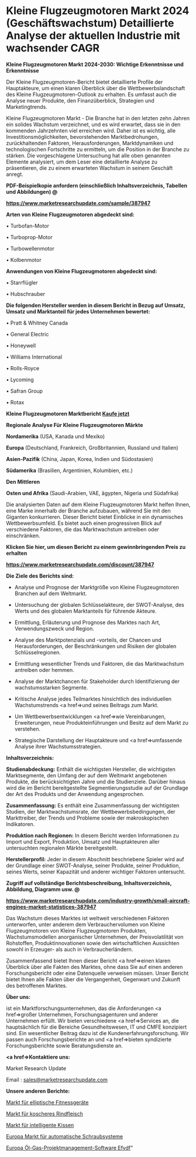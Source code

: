 # Kleine Flugzeugmotoren Markt 2024 (Geschäftswachstum) Detaillierte Analyse der aktuellen Industrie mit wachsender CAGR

<strong>Kleine Flugzeugmotoren Markt 2024-2030: Wichtige Erkenntnisse und Erkenntnisse</strong>

Der Kleine Flugzeugmotoren-Bericht bietet detaillierte Profile der Hauptakteure, um einen klaren Überblick über die Wettbewerbslandschaft des Kleine Flugzeugmotoren-Outlook zu erhalten. Es umfasst auch die Analyse neuer Produkte, den Finanzüberblick, Strategien und Marketingtrends.

Kleine Flugzeugmotoren Markt - Die Branche hat in den letzten zehn Jahren ein solides Wachstum verzeichnet, und es wird erwartet, dass sie in den kommenden Jahrzehnten viel erreichen wird. Daher ist es wichtig, alle Investitionsmöglichkeiten, bevorstehenden Marktbedrohungen, zurückhaltenden Faktoren, Herausforderungen, Marktdynamiken und technologischen Fortschritte zu ermitteln, um die Position in der Branche zu stärken. Die vorgeschlagene Untersuchung hat alle oben genannten Elemente analysiert, um dem Leser eine detaillierte Analyse zu präsentieren, die zu einem erwarteten Wachstum in seinem Geschäft anregt.



<strong><b>PDF-Beispielkopie anfordern (einschließlich Inhaltsverzeichnis, Tabellen und Abbildungen) @ </b></strong>

<strong><a href=https://www.marketresearchupdate.com/sample/387947>

<strong>https://www.marketresearchupdate.com/sample/387947</u></a></strong></strong>



<strong>Arten von Kleine Flugzeugmotoren abgedeckt sind:</strong>

• Turbofan-Motor

• Turboprop-Motor

• Turbowellenmotor

• Kolbenmotor



<strong>Anwendungen von Kleine Flugzeugmotoren abgedeckt sind:</strong>

• Starrflügler

• Hubschrauber



<strong>Die folgenden Hersteller werden in diesem Bericht in Bezug auf Umsatz, Umsatz und Marktanteil für jedes Unternehmen bewertet:</strong>

• Pratt & Whitney Canada

• General Electric

• Honeywell

• Williams International

• Rolls-Royce

• Lycoming

• Safran Group

• Rotax



<strong>Kleine Flugzeugmotoren Marktbericht <a href=https://www.marketresearchupdate.com/buynow/387947>Kaufe jetzt</a></strong>



<strong>Regionale Analyse Für Kleine Flugzeugmotoren Märkte</strong>



<strong>Nordamerika</strong> (USA, Kanada und Mexiko)



<strong>Europa</strong> (Deutschland, Frankreich, Großbritannien, Russland und Italien)



<strong>Asien-Pazifik</strong> (China, Japan, Korea, Indien und Südostasien)



<strong>Südamerika</strong> (Brasilien, Argentinien, Kolumbien, etc.)



<strong>Den Mittleren</strong> 

<strong>Osten und Afrika</strong> (Saudi-Arabien, VAE, ägypten, Nigeria und Südafrika)

Die analysierten Daten auf dem Kleine Flugzeugmotoren Markt helfen Ihnen, eine Marke innerhalb der Branche aufzubauen, während Sie mit den Giganten konkurrieren. Dieser Bericht bietet Einblicke in ein dynamisches Wettbewerbsumfeld. Es bietet auch einen progressiven Blick auf verschiedene Faktoren, die das Marktwachstum antreiben oder einschränken.



<strong>Klicken Sie hier, um diesen Bericht zu einem gewinnbringenden Preis zu erhalten
</strong>

<strong><a href=https://www.marketresearchupdate.com/discount/387947>https://www.marketresearchupdate.com/discount/387947</b></u></strong></a>



<strong>Die Ziele des Berichts sind:</strong>

- Analyse und Prognose der Marktgröße von Kleine Flugzeugmotoren Branchen auf dem Weltmarkt.

- Untersuchung der globalen Schlüsselakteure, der SWOT-Analyse, des Werts und des globalen Marktanteils für führende Akteure.

- Ermittlung, Erläuterung und Prognose des Marktes nach Art, Verwendungszweck und Region.

- Analyse des Marktpotenzials und -vorteils, der Chancen und Herausforderungen, der Beschränkungen und Risiken der globalen Schlüsselregionen.

- Ermittlung wesentlicher Trends und Faktoren, die das Marktwachstum antreiben oder hemmen.

- Analyse der Marktchancen für Stakeholder durch Identifizierung der wachstumsstarken Segmente.

- Kritische Analyse jedes Teilmarktes hinsichtlich des individuellen Wachstumstrends <a href=>und</a> seines Beitrags zum Markt.

- Um Wettbewerbsentwicklungen <a href=>wie</a> Vereinbarungen, Erweiterungen, neue Produkteinführungen und Besitz auf dem Markt zu verstehen.

- Strategische Darstellung der Hauptakteure und <a href=>umfas</a>sende Analyse ihrer Wachstumsstrategien.



<strong>Inhaltsverzeichnis:</strong>



<strong>Studienabdeckung:</strong> Enthält die wichtigsten Hersteller, die wichtigsten Marktsegmente, den Umfang der auf dem Weltmarkt angebotenen Produkte, die berücksichtigten Jahre und die Studienziele. Darüber hinaus wird die im Bericht bereitgestellte Segmentierungsstudie auf der Grundlage der Art des Produkts und der Anwendung angesprochen.



<strong>Zusammenfassung:</strong> Es enthält eine Zusammenfassung der wichtigsten Studien, der Marktwachstumsrate, der Wettbewerbsbedingungen, der Markttreiber, der Trends und Probleme sowie der makroskopischen Indikatoren.



<strong>Produktion nach Regionen:</strong> In diesem Bericht werden Informationen zu Import und Export, Produktion, Umsatz und Hauptakteuren aller untersuchten regionalen Märkte bereitgestellt.



<strong>Herstellerprofil:</strong> Jeder in diesem Abschnitt beschriebene Spieler wird auf der Grundlage einer SWOT-Analyse, seiner Produkte, seiner Produktion, seines Werts, seiner Kapazität und anderer wichtiger Faktoren untersucht.



<strong><b>Zugriff auf vollständige Berichtsbeschreibung, Inhaltsverzeichnis, Abbildung, Diagramm usw. @ </b></strong>

<strong><a href=https://www.marketresearchupdate.com/industry-growth/small-aircraft-engines-market-statistices-387947>https://www.marketresearchupdate.com/industry-growth/small-aircraft-engines-market-statistices-387947</a></strong>

Das Wachstum dieses Marktes ist weltweit verschiedenen Faktoren unterworfen, unter anderem dem Verbrauchervolumen von Kleine Flugzeugmotoren von Kleine Flugzeugmotoren Produkten, Wachstumsmodellen anorganischer Unternehmen, der Preisvolatilität von Rohstoffen, Produktinnovationen sowie den wirtschaftlichen Aussichten sowohl in Erzeuger- als auch in Verbraucherländern.

Zusammenfassend bietet Ihnen dieser Bericht <a href=>einen</a> klaren Überblick über alle Fakten des Marktes, ohne dass Sie auf einen anderen Forschungsbericht oder eine Datenquelle verweisen müssen. Unser Bericht bietet Ihnen alle Fakten über die Vergangenheit, Gegenwart und Zukunft des betroffenen Marktes.



<strong>Über uns:</strong>

 ist ein Marktforschungsunternehmen, das die Anforderungen <a href=>großer</a> Unternehmen, Forschungsagenturen und anderer Unternehmen erfüllt. Wir bieten verschiedene <a href=>Services</a> an, die hauptsächlich für die Bereiche Gesundheitswesen, IT und CMFE konzipiert sind. Ein wesentlicher Beitrag dazu ist die Kundenerfahrungsforschung. Wir passen auch Forschungsberichte an und <a href=>bieten</a> syndizierte Forschungsberichte sowie Beratungsdienste an.



<strong><a href=>Kontaktiere uns:</a></strong>

Market Research Update

Email : sales@marketresearchupdate.com



<strong>Unsere anderen Berichte:</strong>

<a href=https://www.linkedin.com/pulse/elliptical-fitness-machine-market-analyzing-latest>Markt für elliptische Fitnessgeräte</a>

<a href=https://www.linkedin.com/pulse/kosher-beef-market-size-industry-growth-factors>Markt für koscheres Rindfleisch</a>

<a href=https://www.linkedin.com/pulse/smart-pillow-market-report-2023-top-company-trends-future>Markt für intelligente Kissen</a>

<a href=https://www.linkedin.com/pulse/europe-automatic-screwdriving-systemsmarket>Europa Markt für automatische Schraubsysteme</a>

<a href=https://www.linkedin.com/pulse/europe-oil-gas-project-management-software-efydf/>Europa Öl-Gas-Projektmanagement-Software Efydf</a>"
